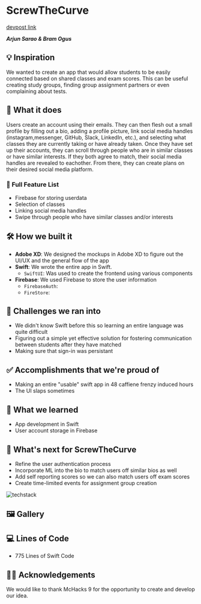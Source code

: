 # ScrewTheCurve

[devpost link](https://devpost.com/software/ScrewTheCurve)

**_Arjun Sarao & Bram Ogus_**

## 💡 Inspiration

We wanted to create an app that would allow students to be easily connected based on shared classes and exam scores. This can be useful creating study groups, finding group assignment partners or even complaining about tests.

## 📱 What it does

Users create an account using their emails. They can then flesh out a small profile by filling out a bio, adding a profile picture, link social media handles (instagram,messenger, GitHub, Slack, LinkedIn, etc.), and selecting what classes they are currently taking or have already taken. Once they have set up their accounts, they can scroll through people who are in similar classes or have similar interests. If they both agree to match, their social media handles are revealed to eachother. From there, they can create plans on their desired social media platform.

### 📃 Full Feature List

- Firebase for storing userdata
- Selection of classes
- Linking social media handles
- Swipe through people who have similar classes and/or interests

## 🛠 How we built it

- **Adobe XD**: We designed the mockups in Adobe XD to figure out the UI/UX and the general flow of the app
- **Swift**: We wrote the entire app in Swift.
  - `SwiftUI`: Was used to create the frontend using various components
- **Firebase**: We used Firebase to store the user information
  -  `FirebaseAuth`:
  -  `FireStore`:

## 🛑 Challenges we ran into

- We didn't know Swift before this so learning an entire language was quite difficult
- Figuring out a simple yet effective solution for fostering communication between students after they have matched
- Making sure that sign-in was persistant

## ✅ Accomplishments that we're proud of

- Making an entire "usable" swift app in 48 caffiene frenzy induced hours
- The UI slaps sometimes
  
## 📖 What we learned

- App development in Swift
- User account storage in Firebase

## 🤔 What's next for ScrewTheCurve

- Refine the user authentication process
- Incorporate ML into the bio to match users off similar bios as well
- Add self reporting scores so we can also match users off exam scores
- Create time-limited events for assignment group creation


![techstack]()

## 🖼 Gallery


## 💻 Lines of Code

- 775 Lines of Swift Code

## 🙇‍♂️ Acknowledgements

We would like to thank McHacks 9 for the opportunity to create and develop our idea.
